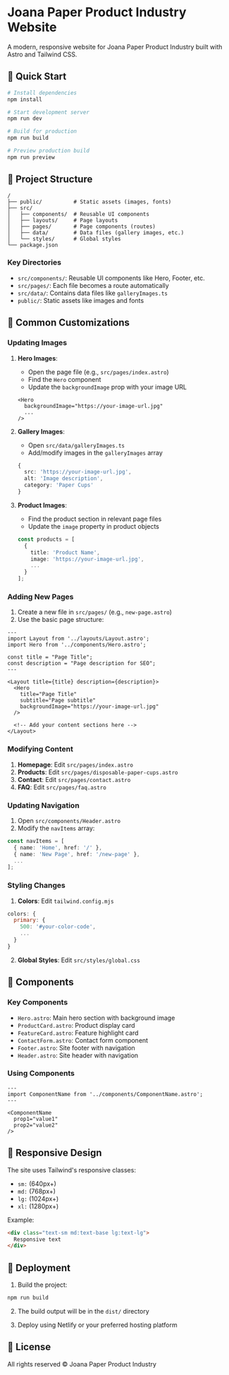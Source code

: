 # Joana Paper Product Industry Website

A modern, responsive website for Joana Paper Product Industry built with Astro and Tailwind CSS.

## 🚀 Quick Start

```bash
# Install dependencies
npm install

# Start development server
npm run dev

# Build for production
npm run build

# Preview production build
npm run preview
```

## 📁 Project Structure

```
/
├── public/          # Static assets (images, fonts)
├── src/
│   ├── components/  # Reusable UI components
│   ├── layouts/     # Page layouts
│   ├── pages/       # Page components (routes)
│   ├── data/        # Data files (gallery images, etc.)
│   └── styles/      # Global styles
└── package.json
```

### Key Directories

- `src/components/`: Reusable UI components like Hero, Footer, etc.
- `src/pages/`: Each file becomes a route automatically
- `src/data/`: Contains data files like `galleryImages.ts`
- `public/`: Static assets like images and fonts

## 🎨 Common Customizations

### Updating Images

1. **Hero Images**: 
   - Open the page file (e.g., `src/pages/index.astro`)
   - Find the `Hero` component
   - Update the `backgroundImage` prop with your image URL
   ```astro
   <Hero
     backgroundImage="https://your-image-url.jpg"
     ...
   />
   ```

2. **Gallery Images**:
   - Open `src/data/galleryImages.ts`
   - Add/modify images in the `galleryImages` array
   ```typescript
   {
     src: 'https://your-image-url.jpg',
     alt: 'Image description',
     category: 'Paper Cups'
   }
   ```

3. **Product Images**:
   - Find the product section in relevant page files
   - Update the `image` property in product objects
   ```typescript
   const products = [
     {
       title: 'Product Name',
       image: 'https://your-image-url.jpg',
       ...
     }
   ];
   ```

### Adding New Pages

1. Create a new file in `src/pages/` (e.g., `new-page.astro`)
2. Use the basic page structure:
```astro
---
import Layout from '../layouts/Layout.astro';
import Hero from '../components/Hero.astro';

const title = "Page Title";
const description = "Page description for SEO";
---

<Layout title={title} description={description}>
  <Hero
    title="Page Title"
    subtitle="Page subtitle"
    backgroundImage="https://your-image-url.jpg"
  />
  
  <!-- Add your content sections here -->
</Layout>
```

### Modifying Content

1. **Homepage**: Edit `src/pages/index.astro`
2. **Products**: Edit `src/pages/disposable-paper-cups.astro`
3. **Contact**: Edit `src/pages/contact.astro`
4. **FAQ**: Edit `src/pages/faq.astro`

### Updating Navigation

1. Open `src/components/Header.astro`
2. Modify the `navItems` array:
```typescript
const navItems = [
  { name: 'Home', href: '/' },
  { name: 'New Page', href: '/new-page' },
  ...
];
```

### Styling Changes

1. **Colors**: Edit `tailwind.config.mjs`
```javascript
colors: {
  primary: {
    500: '#your-color-code',
    ...
  }
}
```

2. **Global Styles**: Edit `src/styles/global.css`

## 🧩 Components

### Key Components

- `Hero.astro`: Main hero section with background image
- `ProductCard.astro`: Product display card
- `FeatureCard.astro`: Feature highlight card
- `ContactForm.astro`: Contact form component
- `Footer.astro`: Site footer with navigation
- `Header.astro`: Site header with navigation

### Using Components

```astro
---
import ComponentName from '../components/ComponentName.astro';
---

<ComponentName
  prop1="value1"
  prop2="value2"
/>
```

## 📱 Responsive Design

The site uses Tailwind's responsive classes:
- `sm:` (640px+)
- `md:` (768px+)
- `lg:` (1024px+)
- `xl:` (1280px+)

Example:
```html
<div class="text-sm md:text-base lg:text-lg">
  Responsive text
</div>
```

## 🚀 Deployment

1. Build the project:
```bash
npm run build
```

2. The build output will be in the `dist/` directory

3. Deploy using Netlify or your preferred hosting platform

## 📝 License

All rights reserved © Joana Paper Product Industry